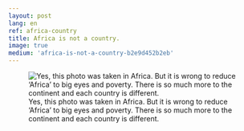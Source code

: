 ```yaml
---
layout: post
lang: en
ref: africa-country
title: Africa is not a country.
image: true
medium: 'africa-is-not-a-country-b2e9d452b2eb'
---
```




<figure class="sidebar">
  <img
  	srcset="{{ site.assets }}{{ site.images }}africa-country-1-large.jpg 2000w,
  	        {{ site.assets }}{{ site.images }}africa-country-1.jpg 1000w,
  	        {{ site.assets }}{{ site.images }}africa-country-1-small.jpg 500w"
    sizes="(min-width: 769px): 25vw, calc(100vw - 4rem)"
  	src="{{ site.assets }}{{ site.images }}africa-country-1.jpg"
  	alt="Yes, this photo was taken in Africa. But it is wrong to reduce ‘Africa’ to big eyes and poverty. There is so much more to the continent and each country is different.">
  <figcaption>Yes, this photo was taken in Africa. But it is wrong to reduce ‘Africa’ to big eyes and poverty. There is so much more to the continent and each country is different.</figcaption>
</figure>


